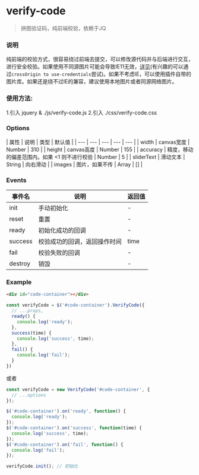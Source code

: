 # verify-code
> 拼图验证码，纯前端校验，依赖于JQ

### 说明
纯前端的校验方式，很容易绕过前端去提交，可以修改源代码并与后端进行交互，进行安全校验。如果使用不同源图片可能会导致IE11无效，[详见](https://stackoverflow.com/questions/34826748/issue-with-crossorigin-anonymous-failing-to-load-images/35043925)(有兴趣的可以通过`crossOrigin to use-credentials`尝试)。如果不考虑IE，可以使用插件自带的图片库。如果还是绕不过IE的兼容，建议使用本地图片或者同源网络图片。

### 使用方法:
1.引入 jquery & ./js/verify-code.js
2.引入 ./css/verify-code.css

### Options

| 属性 | 说明 | 类型 | 默认值 |
| --- | --- | --- | --- | --- |
| width | canvas宽度 | Number | 310 |
| height | canvas高度 | Number | 155 |
| accuracy | 精度，移动的偏差范围内。如果 <1 则不进行校验 | Number | 5 |
| sliderText | 滑动文本 | String | 向右滑动 |
| images | 图片，如果不传 | Array | [] |

### Events

| 事件名	 | 说明 | 返回值 |
| --- | --- | --- |
| init | 手动初始化 | - |
| reset | 重置 | - |
| ready | 初始化成功的回调 | - |
| success | 校验成功的回调，返回操作时间 | time |
| fail | 校验失败的回调 | - |
| destroy | 销毁 | - |

### Example
```html
<div id="code-container"></div>
```

```javascript
const verifyCode = $('#code-container').VerifyCode({
  // ...props,
  ready() {
    console.log('ready');
  },
  success(time) {
    console.log('success', time);
  },
  fail() {
    console.log('fail');
  }
})
```

或者

```javascript
const verifyCode = new VerifyCode('#code-container', {
  // ...options
});

$('#code-container').on('ready', function() {
  console.log('ready');
});
$('#code-container').on('success', function(time) {
  console.log('success', time);
});
$('#code-container').on('fail', function() {
  console.log('fail');
});

verifyCode.init(); // 初始化
```